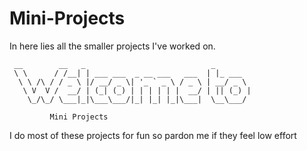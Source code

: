 # Mini-Projects
In here lies all the smaller projects I've worked on.

```
 __        __   _                            _             
 \ \      / /__| | ___ ___  _ __ ___   ___  | |_ ___       
  \ \ /\ / / _ \ |/ __/ _ \| '_ ` _ \ / _ \ | __/ _ \      
   \ V  V /  __/ | (_| (_) | | | | | |  __/ | || (_) |     
    \_/\_/ \___|_|\___\___/|_| |_| |_|\___|  \__\___/      

         Mini Projects
```
I do most of these projects for fun so pardon me if they feel low effort
